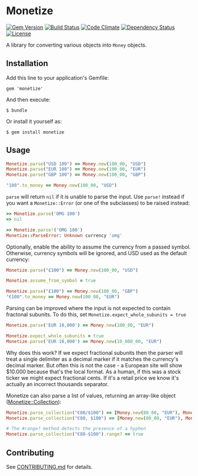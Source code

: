 # Monetize

[![Gem Version](https://badge.fury.io/rb/monetize.svg)](http://badge.fury.io/rb/monetize)
[![Build Status](https://travis-ci.org/RubyMoney/monetize.svg?branch=master)](https://travis-ci.org/RubyMoney/monetize)
[![Code Climate](https://codeclimate.com/github/RubyMoney/monetize.svg)](https://codeclimate.com/github/RubyMoney/monetize)
[![Dependency Status](https://gemnasium.com/RubyMoney/monetize.svg)](https://gemnasium.com/RubyMoney/monetize)
[![License](https://img.shields.io/badge/license-MIT-green.svg)](http://opensource.org/licenses/MIT)

A library for converting various objects into `Money` objects.

## Installation

Add this line to your application's Gemfile:

    gem 'monetize'

And then execute:

    $ bundle

Or install it yourself as:

    $ gem install monetize

## Usage

```ruby
Monetize.parse("USD 100") == Money.new(100_00, "USD")
Monetize.parse("EUR 100") == Money.new(100_00, "EUR")
Monetize.parse("GBP 100") == Money.new(100_00, "GBP")

"100".to_money == Money.new(100_00, "USD")
```

`parse` will return `nil` if it is unable to parse the input. Use `parse!` instead if you want a `Monetize::Error` (or one of the subclasses) to be raised instead:

```ruby
>> Monetize.parse('OMG 100')
=> nil

>> Monetize.parse!('OMG 100')
Monetize::ParseError: Unknown currency 'omg'
```

Optionally, enable the ability to assume the currency from a passed symbol. Otherwise, currency symbols will be ignored, and USD used as the default currency:

```ruby
Monetize.parse("£100") == Money.new(100_00, "USD")

Monetize.assume_from_symbol = true

Monetize.parse("£100") == Money.new(100_00, "GBP")
"€100".to_money == Money.new(100_00, "EUR")
```

Parsing can be improved where the input is not expected to contain fractonal subunits.
To do this, set `Monetize.expect_whole_subunits = true`

```ruby
Monetize.parse('EUR 10,000') == Money.new(100_00, "EUR")

Monetize.expect_whole_subunits = true
Monetize.parse('EUR 10,000') == Money.new(10_000_00, "EUR")
```

Why does this work?  If we expect fractional subunits then the parser will treat a single
delimiter as a decimal marker if it matches the currency's decimal marker.  But often 
this is not the case - a European site will show $10.000 because that's the local format.
As a human, if this was a stock ticker we might expect fractional cents.  If it's a retail price we know it's actually an incorrect thousands separator.


Monetize can also parse a list of values, returning an array-like object ([Monetize::Collection](lib/collection.rb)):

```ruby
Monetize.parse_collection("€80/$100") == [Money.new(80_00, "EUR"), Money.new(100_00, "USD")]
Monetize.parse_collection("€80, $100") == [Money.new(80_00, "EUR"), Money.new(100_00, "USD")]

# The #range? method detects the presence of a hyphen
Monetize.parse_collection("€80-$100").range? == true
```

## Contributing

See [CONTRIBUTING.md](CONTRIBUTING.md) for details.
